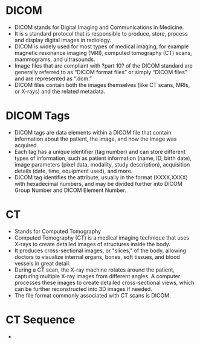 # DICOM
 - DICOM stands for Digital Imaging and Communications in Medicine.
 - It is s standard protocol that is responsible to produce, store, process and display digital images in radiology.
 - DICOM is widely used for most types of medical imaging, for example magnetic resonance imaging (MRI), computed tomography (CT) scans, mammograms, and ultrasounds.
 - Image files that are compliant with ?part 10? of the DICOM standard are generally referred to as “DICOM format files” or simply “DICOM files” and are represented as “.dcm.”
 - DICOM files contain both the images themselves (like CT scans, MRIs, or X-rays) and the related metadata.
   

# DICOM Tags
- DICOM tags are data elements within a DICOM file that contain information about the patient, the image, and how the image was acquired.
- Each tag has a unique identifier (tag number) and can store different types of information, such as patient information (name, ID, birth date), image parameters (pixel data, modality, study description), acquisition details (date, time, equipment used), and more.
- DICOM tag identifies the attribute, usually in the format (XXXX,XXXX) with hexadecimal numbers, and may be divided further into DICOM Group Number and DICOM Element Number.


# CT
- Stands for Computed Tomography
- Computed Tomography (CT) is a medical imaging technique that uses X-rays to create detailed images of structures inside the body.
- It produces cross-sectional images, or "slices," of the body, allowing doctors to visualize internal organs, bones, soft tissues, and blood vessels in great detail.
- During a CT scan, the X-ray machine rotates around the patient, capturing multiple X-ray images from different angles. A computer processes these images to create detailed cross-sectional views, which can be further reconstructed into 3D images if needed.
- The file format commonly associated with CT scans is DICOM.

# CT Sequence
-
